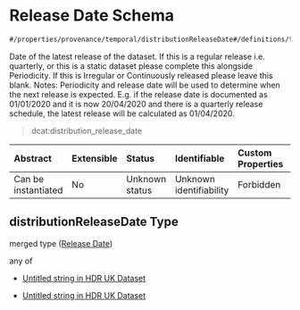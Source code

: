 # Release Date Schema

```txt
#/properties/provenance/temporal/distributionReleaseDate#/definitions/temporal/properties/distributionReleaseDate
```

Date of the latest release of the dataset. If this is a regular release i.e. quarterly, or this is a static dataset please complete this alongside Periodicity. If this is Irregular or Continuously released please leave this blank. Notes: Periodicity and release date will be used to determine when the next release is expected. E.g. if the release date is documented as 01/01/2020 and it is now 20/04/2020 and there is a quarterly release schedule, the latest release will be calculated as 01/04/2020.

> dcat:distribution_release_date

| Abstract            | Extensible | Status         | Identifiable            | Custom Properties | Additional Properties | Access Restrictions | Defined In                                                                                        |
| :------------------ | :--------- | :------------- | :---------------------- | :---------------- | :-------------------- | :------------------ | :------------------------------------------------------------------------------------------------ |
| Can be instantiated | No         | Unknown status | Unknown identifiability | Forbidden         | Allowed               | none                | [dataset.schema.json*](../../../schema/dataset/latest/dataset.schema.json "open original schema") |

## distributionReleaseDate Type

merged type ([Release Date](dataset-definitions-temporal-properties-release-date.md))

any of

*   [Untitled string in HDR UK Dataset](dataset-definitions-temporal-properties-release-date-anyof-0.md "check type definition")

*   [Untitled string in HDR UK Dataset](dataset-definitions-temporal-properties-release-date-anyof-1.md "check type definition")
